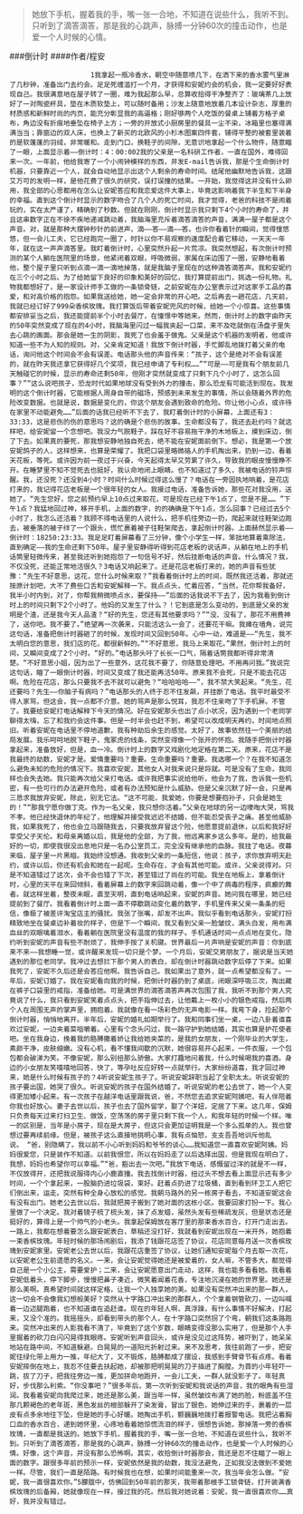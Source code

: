 > 她放下手机，握着我的手，嘴一张一合地，不知道在说些什么，我听不到。只听到了滴答滴答，那是我的心跳声，脉搏一分钟60次的撞击动作，也是爱一个人时候的心情。

###倒计时
####作者/程安

						1我拿起一瓶冷香水，朝空中随意喷几下，在洒下来的香水雾气里淋了几秒钟，准备出门去约会。足足死缠滥打一个月，才获得和安妮约会的机会，我一定要好好表现自己。我很满意地在屋子转了一圈，难为我起那么早，总算收拾得干净整齐了：玻璃茶几上放好了一对陶瓷杯具，垫在木质软垫上，可以随时备用；沙发上随意地放着几本设计杂志，厚重的材质感和新鲜时尚的内页，能充分彰显我的高逼格；刚好够两个人吃饭的餐桌上铺着方格子桌布，角边没有折痕地垂坠在椅子上方；一旁的开放式小厨房里的餐具一尘不染，冰箱里也塞得满满当当；靠窗边的双人床，也换上了新买的北欧风的小杉木图案四件套，铺得平整的被套里装着的是软蓬蓬的羽绒，非常暖和。走到门口，换鞋子的间隙，无意识地拿起一个什么物件，随意瞄了一眼，上面显示着——倒计时：4：00:002我的父亲是一名科研工作者，一直在国外，难得回来一次。一年前，他给我寄了一个小闹钟模样的东西，并发E-mail告诉我，那是个生命倒计时机器，只要靠近一个人，就会自动地显示出这个人剩余的寿命时间。结尾他幽默地告诉我，这跟艾万可的发明一样，是他花费了很久的研究，误打误撞的结果。一开始，我觉得这并没有什么卵用，我全部的心思都用在怎么让安妮答应和我恋爱这件大事上，毕竟这影响着我下半生和下半身的幸福。直到这个倒计时显示的数字吻合了几个人的死亡时间，我才觉得，老爸的科技不是闹着玩的，实在太严谨了，精确到了秒数。但就在刚刚，倒计时显示我只剩下4个小时的寿命了，并且这串数字正在不徐不疾地递减跳动着，我脑海里充斥着滴答滴答的声音，满满一屋子都是这个声音。对，就是那种大摆钟秒针的前进声，滴——答——滴——答。也许你看着针的瞬间，觉得慢悠悠，但一会儿工夫，它已经跑完一圈了，时针以你不易观察的速度配合着它移动，一天天一年年，就在这一声声滴答里。我盯着倒计时，心里突然升起一片荒凉。我突然想起，有次倒计时预测的某个人躺在医院里的场景，他紧闭着双眼，呼吸微弱，家属在床边围了一圈，安静地看着他，整个屋子里只听到点滴一滴一滴地掉落，就是我脑子里现在的这种滴答滴答声。我和安妮约在三个小时之后。为了给她留下良好的印象和美好的回忆，我打算提前出门，挑选一份礼物。礼物我都想好了，是一家设计师手工做的一条锁骨链，之前安妮在办公室表示过对这家手工品的喜爱，和对高价格的抱怨。如果我送给她，她一定会非常的开心吧。之后再去一趟花店，几天前，我就已经订好了999朵香槟玫瑰。我打算饭后带着安妮兜风的时候，给她一个小惊喜。这些事情都安排妥当之后，我还能提前半个小时去餐厅，在憧憬中等她来。然而，倒计时上的数字由昨天的50年突然变成了现在的4小时，我脑海里闪过一幅我夹起一口菜，来不及吃就倒在汤盘子里失去心跳的画面。那会是她一生的阴影，我死了也会羞于做鬼。父亲是这个机器的发明者，他或许知道一些不为人知的规则。对，父亲肯定知道！我放下倒计时器，手忙脚乱地拨打着父亲的电话，询问他这个时间会不会有误差。电话那头他的声音传来：“孩子，这个是绝对不会有误差的，就在昨天我还拿它获得好几个奖项，我已经申请了专利权……”“可是——可是我有个朋友前几天触碰它的时候，显示的寿命还剩50年，但刚才突然就变成了只剩下几个小时了，这怎么回事？”“这么说吧孩子，恐龙时代如果地球没有受到外力的撞击，那么恐龙有可能活到现在。我发明的这个倒计时器，它能根据人周身自带的磁场，预感到未来发生的事情，所以会随着外界的危险改变数据。也就是说，数据是变化的，你这个朋友会遇到致命的危险。你让他小心点，或许待在家里不动能避免……”后面的话我已经听不下去了，我盯着倒计时的小屏幕，上面还有3：33:33，这是悲伤的伤的意思吗？这的确是个悲伤的故事。生命都没有了，我还去赴约吗？就这样吧，给安妮留一个念想吧。我没力气脱鞋子，踩在好不容易拖干净的木地板上，摸到床边，倒了下去。如果真的要死，那我想安静地独自死去，绝不能在安妮面前倒下。想必，我是第一个放安妮鸽子的人，这样想来，也算是荣耀了。我把口袋里略微硌人的手机掏出来，扔到一边，看着天花板，等死。或许因为前一夜过于兴奋，今天起得太早又劳累了许久，导致我的眼皮慢慢睁不开。在睡梦里不知不觉死去也挺好，我认命地闭上眼睛。也不知道过了多久，我被电话的铃声惊醒。我，还没死？还没到4小时？时间什么时候过得这么慢了？电话在一旁固执地响着，是花店打来的，我记得花店老板是一个很年轻的女人。我接过电话，准备告诉她，那些花对我没用，送她了。“先生您好，您之前预约早上10点过来取花，可是现在已经下午1点了，您是不是…… ”下午1点？我猛地回过神，移开手机，上面的数字，的的确确是下午1点，怎么回事？已经过去5个小时了，我怎么还活着？我顾不得电话里的人说什么，把手机往旁边一扔，爬起来就往鞋架边跑去，被垂落的被子绊了一个跟头，慌忙裹着被子往鞋架爬去，拿起倒计时器。上面赫然显示着——倒计时：18250:23:33。我足足盯着屏幕看了三分钟，像个小学生一样，笨拙地算着乘除法，直到确定——我的生命还剩下50年。屋子里安静得听得到花店老板的说话声，从躺在地上的手机话筒里轻微传来，甚至我还听到她抱怨了一句信号不好，然后挂断电话的声音。什么情况？我，不仅没死，还能正常地活很久？3电话又响起来了。还是花店老板打来的，她的声音有些犹豫：“先生不好意思，这花，您什么时候来取？”我看着倒计时上的时间，既然我还活着，那就还按原计划吧，大不了费些口舌和安妮解释一下。我点点头，忙着应答，“当然，花你帮我备好，我半小时内到，对了，你帮我稍微喷点水，要保持——”后面的话我说不下去了，因为我看到倒计时上的时间只剩下2个小时了。他妈的又发生了什么？！它到底是怎么变动的，到底是父亲的发明是个渣，还是我今天人品渣？“好的先生，您还有其他要求吗？”“没、没有了，那花不用费神了，送你吧。我不要了。”绝望再一次袭来，只能活这么一会了，还要花干嘛。我瘫在墙角，说完这句话，准备把倒计时器砸了的时候，发现时间又回到50年。心中一动，难道是——“先生，我不太明白您的意思，我们店的花，都很新鲜的。”“不好意思，我马上来取花。”果然，倒计时上的时间，又瞬间变成了2个小时。“好的。”电话那头吁了长长一口气，隔着话筒我都听得非常清楚。“不好意思小姐，因为出了一些意外，这花我不要了，你随意处理吧。不用再问我。”我说完这句话，瞄了一眼倒计时器，时间又变成了我还能再活50年。原来我不会死，只是不能去花店啊。危险在花店，那么只要我不去不就可以避免？“哈哈哈哈——”，我不禁大笑起来。“先生，花还要吗？先生——你脑子有病吗？”电话那头的人终于忍不住发飙，并挂断了电话。我平时最受不得人家骂，但这会，我一点都不介意。她的骂声是那么悦耳，我忍不住亲吻了下手机屏。不管了。我要给安妮打电话解释下今天的情况。好在安妮那头也出了点小状况，因为遇到一个老同学聊得太嗨，忘了和我约会这件事。但是一时半会也赶不到，希望可以改成明天再约，时间地点照旧。听着安妮在电话里不停地道歉，我有种劫后余生的感觉。太好了，故事依然往一个美丽的结局发展。我乐呵呵地脱下鞋子，鬼冢虎的线条，突然变得像一个张开的怀抱。我随手把倒计时器拿起来，准备放好，但是，血一冷。倒计时上的数字又戏剧化地定格在第二天。原来，花店不是我最终的劫数，安妮才是。爱情重要吗？重要。生命重要吗？重要。我选哪一个？在我不知道怎么避免未知的危险的情况下。我喜欢安妮，其他女人对我来说只是将就。可是没有了生命，我同样也会失去她。我只能再次给父亲打电话。或许我把事实说给他听，他会为了我，告诉我一些机密，有一些可行的办法避开危险，或者有办法预知是什么威胁。但是父亲沉默了好一会，只是再三恳求我放弃安妮，除此，别无它法。“这不可能，我爱她，你要是想要抱孙子，只会是她生的！”“那我宁愿你做丁克。作为一名父亲，我只想你活着。”父亲在地球的另一边嚎啕大哭，骂我不孝。他已经快退休的年纪了，他理解并接受我迟迟不结婚，但不能忍受丧子之痛。甚至他威胁我，如果我死了，他也会立马跟随我去，只要我放弃冒这个险，他愿意提前退休，以后和我好好享受父子天伦。和母亲离婚以后，我是他的全部，为了我，他远离家乡这么多年。是的，给我最好的一切，即使我很没出息地只是一名办公室员工，完全没有继承他的血脉。我挂了电话。夜幕来临，屋子里一片黑暗。我始终没想通。我收到父亲的一条短信，他说：孩子，求你放弃明天赴约，或许以后，你还有机会和她在一起呢。生命存在，才会有其他可能。或许，父亲说得对。只是不知道错过了这次，会不会也错了下次，甚至错过了尚在的可能。我坐在地板上，拿着倒计时，心里的天平在来回倾斜，看着屏幕上的数字来回跳动着，像一个中了病毒的程序，疯癫的舞者。就这样坐着，整夜未眠，直至天明，直到电话响起来，安妮的声音。她问我在哪里，她已经提前到了餐厅。我看着倒计时上面一直不停歇跳动变化着的数字，手机里传来父亲一条条的短信，像极了被差评淘宝店主的骚扰。我张了张嘴，却发不出声。我似乎看到电话那头，安妮打扮精致地坐在餐桌边补着妆的样子，但是下一个瞬间，我又看到父亲一脸皱纹，满头白发，用布满血丝的双眼噙着泪水，看着躺在医院里没有温度的我的样子。手机通话时间一点点地在变化，隐约听到安妮的声音有些不耐烦了，我伸手按了关机键。世界最后一片声响是安妮的声音：你到底来不来——我想睡一觉，或许醒来发现一切只是个梦。一个月后，安妮交男朋友了，据说是当天她遇到的那位老同学。我冲过去想拦下那个男人的表白，却在倒计时器跳动数字后停了下来。如果我死了，安妮不久后还是会答应他啊。我告诉自己。我如果出了意外，就一点希望都没有了。一年后，安妮订婚了。我在安妮看向我的时候，把倒计时器扔到了桌底，闭眼深呼吸三次，掏出藏在裤子口袋里的戒指，准备给她。可是满世界的滴答滴答声再次包围了我，我听不到那个男人究竟说了什么，我只看到安妮笑着点点头，把手指伸过去，让他戴上一枚小小的银色戒指，然后两个人在周围无声的掌声里，拥抱着。我就像在看一场彩色的无声电影一样。我弯下身，捡起那个倒计时器，悄悄地离开。半年后，安妮的婚礼如期举行了。我和同事们坐一桌，一边八卦着谁喜欢过安妮，一边夹着菜咀嚼着。心里有个念头闪过，我一路守护到她结婚，其实也算是护花使者吧。坐在我身边，挽着我的胳膊撒着娇让我给她夹菜的，是我的女朋友，一个刚毕业的大学生，素颜干净，皮肤细嫩。没有心机，看不懂我间歇的沉默，她很容易开心起来，一件衣服，一个包包都会破涕为笑。不像安妮，那么别扭那么骄傲。大家打趣地问着我，什么时候喝我的喜酒。身边的小女朋友笑嘻嘻地回答，快了，等孕吐反应好转一点就举行。大家纷纷道喜，我才回过神来，她是什么时候有孩子的？4听说安妮生孩子了。听说安妮辞职当起了全职太太。听说安妮的孩子要出国，她哭了很久。听说安妮的孩子在国外结婚了。听说安妮的老公去世了，她一个人变得更加矮小起来。有一次孩子在越洋电话里跟我说，爸，不然您去追求安妮阿姨吧，有人伴陪着你我也好放心。妻子去世以后，孩子也去了国外留学，娶了个洋妞，定居了下来。这几年，保姆只负责每天过来打扫卫生、做饭，空荡荡的房子里只剩下我一个人，和我年轻的时候一个样。唯一的区别是，当年是小房子，现在是大房子，但这只会更加证明我是一个多么孤单的人。我也曾想过要再续前缘。但是，被孩子这么直接地挑明心事，我有点恼怒，支支吾吾地训斥他乱说。 “爸，别隐瞒了。我以前不小心听到妈妈和爷爷的谈心……我知道您一直喜欢安妮阿姨。妈妈很爱您，只是装作不知道。以前我恨您，所以在妈妈走了以后选择出国，但是我现在明白了，我想，妈妈也希望你可以幸福。”“爸，豁出去一次吧。”我放下电话，感慨留过洋的就是不一样，不仅放得开，还把我说服得内心小鹿直撞。我去找倒计时器，扭过头不想去看上面显示还有多少时间，一个个拿起来，一股脑扔进垃圾袋，束好。赶着点扔进了垃圾桶，直到看到环卫工人把它们倒出来，运走。突然有种全身心放松的感觉。我朝马路外的另一栋房子看去，不知道安妮这会有没有出门。她老公去世以后，我就把房子搬到了她对面的这栋小区。我要回家打扮一下。我心里做了一个决定。我对着镜子梳了梳头发，抹了点发蜡，虽然头发有些稀疏发灰，但是状态还是挺好的，算得上是一个帅气的小老头。我拿起保姆放在客厅里的那束香水百合，打开门走出去。一路上，我都在想着要怎么跟安妮表白，草稿还没打好，我就看到安妮出现在一米开外，她抱着一束香槟玫瑰。年轻时候的那场闹剧后，我添了钱跟花店签了协议，花店同意每月送一次香槟玫瑰到安妮家里。安妮老公去世以后，我跟花店重签了协议，让她们通知安妮每个月去取一次花，以安妮老公生前遗愿的名义。一来，会让安妮觉得她还是被爱着的，女人嘛，不管多大，都觉得自己是一个小公主，需要爱护；二来，会让安妮愿意出门走动，这样，我也能多看看她。我看着安妮低着头，停下脚步，慢慢把鼻子凑近，微笑着闻着花香，专注地沉浸在她的世界里。她还是那么美啊。真希望时间就这样定格，让我一个人独享她的美。如果没有突然冲出来的那一群人，这一切会不会像我幻想般美好？突然从十字路口冲出来的那群人，个个拿着钢管砍刀，一边叫喊着一边迈腿跑着，也不知道谁在追赶谁。现在的年轻人啊，真浮躁，有什么事情不好解决，打起来，又没个准的。我摇摇头，却看到带头的那个人，在十字路口突然拐了个弯，朝我们这条路跑来。突然冲出来的人影我看不清了，毕竟到了这个岁数，眼睛变得没那么实用了，但是那个人手里握着的砍刀白闪闪晃得我眼疼。安妮听到声音回头，或许是没见过这阵势，被吓到了，她呆呆地站在路中间，不知道躲避。白晃晃的一道阳光折射过来。来不及思考，我往前跑了一步，把安妮往绿化带上用力一推，年纪大了，又不锻炼，胳膊都成了摆设，我感到手臂骨节有点疼。看着安妮摔倒在地上，我忍不住要去扶起她，却被那把明晃晃的刀子插进了胸膛。为首的小年轻吓一跳，拔了刀子，把我往旁边一推，更加拼命地跑开，一会儿工夫，一群人就没影子了。年轻真好，步伐那么利索。“你没事吧？”很多年后，第一次听到安妮和我说话的声音，我的眼角有些湿润。我看着安妮向我爬过来，她还是那么美，跟当年一样，虽然皱纹布满了她的脸，粉底盖不住那几颗褐色的老年斑，黑色发丝的根部躲开了染发膏，冒出了银色，她伸过来的手，裹着的一层皮有点多余地往下坠，但是她的手心好暖。她掏出手机，颤巍巍地拨打着报警电话。我把沾着胸口血的香水百合，递到她怀里，心疼地看着她惊慌流泪的样子，很想告诉她，那掉落一旁的香槟玫瑰，一直都是我送的。她放下手机，握着我的手，嘴一张一合地，不知道在说些什么，我听不到。只听到了滴答滴答，那是我的心跳声，脉搏一分钟60次的撞击动作，也是爱一个人时候的心情。好像，这个声音，并没有那么恐怖啊。其实，收拾倒计时器那会，我还是忍不住瞄了一眼上面的数字。跟很多年前的预示一样，安妮依然是我的劫数，我没法避免，正如我没法做到不爱她一样。尽管，我们一直是陌路。有时候我也在想，如果时间能重来一次，我当年会怎么做。“安妮，我一直很喜欢你。”5朦胧中，仿佛回到50年前的那天，我带着那根手工锁骨链，打开装满香槟玫瑰的后备厢，她就像现在一样，接过我的花。然后我对她说着：安妮，我一直很喜欢你……真好，我并没有错过。			  		